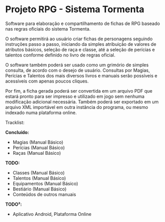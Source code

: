 # Projeto RPG - Sistema Tormenta

Software para elaboração e compartilhamento de fichas de RPG baseado nas regras oficiais do sistema Tormenta. 

O software permitirá ao usuário criar fichas de personagens seguindo instruções passo a passo, iniciando da simples atribuição de valores de atributos básicos, seleção de raça e classe, até a seleção de perícias e talentos conforme definido no livro de regras oficial.

O software também poderá ser usado como um grimório de simples consulta, de acordo com o desejo de usuário. Consultas por Magias, Perícias e Talentos dos mais diversos livros e manuais serão possíveis e acessíveis com apenas poucos cliques.

Por fim, a ficha gerada poderá ser convertida em um arquivo PDF que estará pronto para ser impresso e utilizado em jogo sem nenhuma modificação adicional necessária. Também poderá ser exportado em um arquivo XML importável em outra instância do programa, ou mesmo indexado numa plataforma online.

Tracklist:

**Concluído:**
- Magias (Manual Básico)
- Perícias (Manual Básico)
- Raças (Manual Básico)

**TODO:**
- Classes (Manual Básico)
- Talentos (Manual Básico)
- Equipamentos (Manual Básico)
- Bestiário (Manual Básico)
- Conteúdos de outros manuais

**TODO²:**
- Aplicativo Android, Plataforma Online
